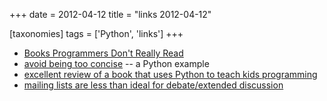 +++
date = 2012-04-12
title = "links 2012-04-12"

[taxonomies]
tags = ['Python', 'links']
+++

-   [Books Programmers Don\'t Really Read]
-   [avoid being too concise] -- a Python example
-   [excellent review of a book that uses Python to teach kids
    programming]
-   [mailing lists are less than ideal for debate/extended discussion]

  [Books Programmers Don\'t Really Read]: http://www.billthelizard.com/2008/12/books-programmers-dont-really-read.html
  [avoid being too concise]: http://www.b-list.org/weblog/2006/oct/28/python-tips-dont-be-too-concise/
  [excellent review of a book that uses Python to teach kids
  programming]: http://inventwithpython.com/blog/2010/09/27/i-want-to-teach-my-kid-how-to-program/
  [mailing lists are less than ideal for debate/extended discussion]: http://tech.blog.aknin.name/2010/05/29/mailing-list-debates-considered-harmful/
